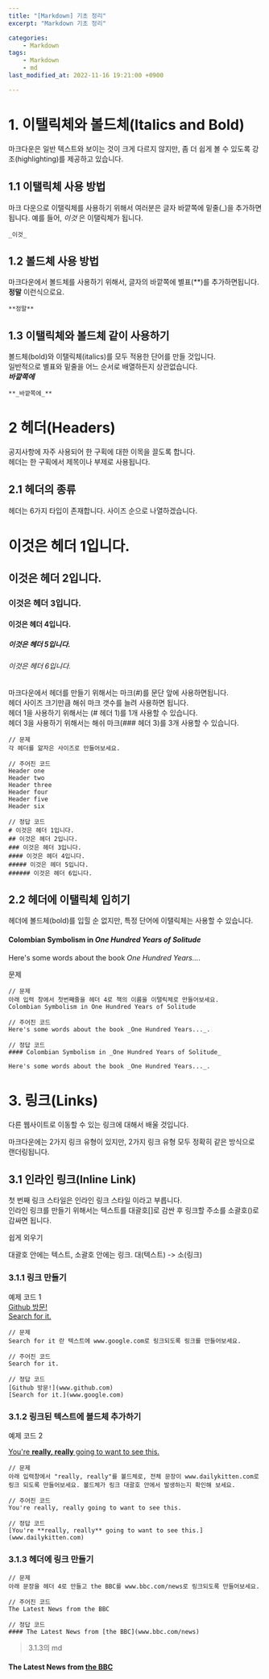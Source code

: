 ```yaml
---
title: "[Markdown] 기초 정리"
excerpt: "Markdown 기초 정리"

categories:
    - Markdown
tags:
    - Markdown
    - md
last_modified_at: 2022-11-16 19:21:00 +0900

---
```


# 1. 이탤릭체와 볼드체(Italics and Bold)

마크다운은 일반 텍스트와 보이는 것이 크게 다르지 않지만, 좀 더 쉽게 볼 수 있도록 강조(highlighting)를 제공하고 있습니다.  


## 1.1 이탤릭체 사용 방법 
마크 다운으로 이탤릭체를 사용하기 위해서 여러분은 글자 바깥쪽에 밑줄(_)을 추가하면 됩니다. 예를 들어, _이것_ 은 이탤릭체가 됩니다. 
```
_이것_
```

## 1.2 볼드체 사용 방법
마크다운에서 볼드체를 사용하기 위해서, 글자의 바깥쪽에 별표(**)를 추가하면됩니다. **정말** 이런식으로요.
```
**정말**
```

## 1.3 이탤릭체와 볼드체 같이 사용하기 

볼드체(bold)와 이탤릭체(italics)를 모두 적용한 단어를 만들 것입니다.  
일반적으로 별표와 밑줄을 어느 순서로 배열하든지 상관없습니다.  
**_바깥쪽에_** 

```
**_바깥쪽에_**
```

# 2 헤더(Headers)

공지사항에 자주 사용되어 한 구획에 대한 이목을 끌도록 합니다.  
헤더는 한 구획에서 제목이나 부제로 사용됩니다. 

## 2.1 헤더의 종류 
헤더는 6가지 타입이 존재합니다. 사이즈 순으로 나열하겠습니다.

# 이것은 헤더 1입니다.
## 이것은 헤더 2입니다.
### 이것은 헤더 3입니다.
#### 이것은 헤더 4입니다.
##### 이것은 헤더 5입니다.
###### 이것은 헤더 6입니다. 

마크다운에서 헤더를 만들기 위해서는 마크(#)를 문단 앞에 사용하면됩니다.  
헤더 사이즈 크기만큼 해쉬 마크 갯수를 늘려 사용하면 됩니다.  
헤더 1을 사용하기 위해서는 (# 헤더 1)를 1개 사용할 수 있습니다.  
헤더 3을 사용하기 위해서는 해쉬 마크(### 헤더 3)를 3개 사용할 수 있습니다. 

```
// 문제 
각 헤더를 앎자은 사이즈로 만들어보세요.

// 주어진 코드
Header one
Header two
Header three
Header four
Header five
Header six

// 정답 코드 
# 이것은 헤더 1입니다.
## 이것은 헤더 2입니다.
### 이것은 헤더 3입니다.
#### 이것은 헤더 4입니다.
##### 이것은 헤더 5입니다.
###### 이것은 헤더 6입니다. 
```

## 2.2 헤더에 이탤릭체 입히기 
헤더에 볼드체(bold)를 입힐 순 없지만, 특정 단어에 이탤릭체는 사용할 수 있습니다.  
#### Colombian Symbolism in _One Hundred Years of Solitude_  

Here's some words about the book _One Hundred Years..._.

문제 
```
// 문제
아래 입력 창에서 첫번째줄을 헤더 4로 책의 이름을 이탤릭체로 만들어보세요.
Colombian Symbolism in One Hundred Years of Solitude

// 주어진 코드
Here's some words about the book _One Hundred Years..._.

// 정답 코드
#### Colombian Symbolism in _One Hundred Years of Solitude_

Here's some words about the book _One Hundred Years..._.
```

# 3. 링크(Links)
다른 웹사이트로 이동할 수 있는 링크에 대해서 배울 것입니다.

마크다운에는 2가지 링크 유형이 있지만, 2가지 링크 유형 모두 정확히 같은 방식으로 랜더링됩니다.

## 3.1 인라인 링크(Inline Link) 
첫 번째 링크 스타일은 인라인 링크 스타일 이라고 부릅니다.  
인라인 링크를 만들기 위해서는 텍스트를 대괄호[]로 감싼 후 링크할 주소를 소괄호()로 감싸면 됩니다.  

쉽게 외우기 

대괄호 안에는 텍스트, 소괄호 안에는 링크. 대(텍스트) -> 소(링크)


### 3.1.1 링크 만들기
예제 코드 1  
[Github 방문!](www.github.com)  
[Search for it.](www.google.com)

```
// 문제 
Search for it 란 텍스트에 www.google.com로 링크되도록 링크를 만들어보세요.

// 주어진 코드
Search for it. 

// 정답 코드
[Github 방문!](www.github.com)
[Search for it.](www.google.com)
```

### 3.1.2 링크된 텍스트에 볼드체 추가하기
예제 코드 2  

[You're **really, really** going to want to see this.](www.dailykitten.com)

```
// 문제 
아래 입력창에서 "really, really"를 볼드체로, 전체 문장이 www.dailykitten.com로 링크 되도록 만들어보세요. 볼드체가 링크 대괄호 안에서 발생하는지 확인해 보세요.

// 주어진 코드 
You're really, really going to want to see this.

// 정답 코드 
[You're **really, really** going to want to see this.](www.dailykitten.com)
```

### 3.1.3 헤더에 링크 만들기 

```
// 문제
아래 문장을 헤더 4로 만들고 the BBC를 www.bbc.com/news로 링크되도록 만들어보세요.

// 주어진 코드
The Latest News from the BBC

// 정답 코드 
#### The Latest News from [the BBC](www.bbc.com/news)
```

> 3.1.3의 md
#### The Latest News from [the BBC](www.bbc.com/news)